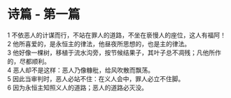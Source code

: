 # 诗篇 - 第一篇
  
 1 不依恶人的计谋而行，不站在罪人的道路，不坐在亵慢人的座位，这人有福阿！  
 2 他所喜爱的，是永恒主的律法，他昼夜所思想的，也是主的律法。  
 3 他好像一棵树，移植于流水沟旁，按节候结果子，其叶子总不凋残；凡他所作的，尽都顺利。  
 4 恶人却不是这样：恶人乃像糠秕，给风吹散而飘荡。  
 5 因此当审判时，恶人必站不住：在义人会中，罪人必立不住脚。  
 6 因为永恒主知照义人的道路；恶人的道路必灭没。